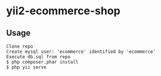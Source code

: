 # yii2-ecommerce-shop

## Usage
`Clone repo`\
`Create mysql user: 'ecommerce' identified by 'ecommerce'`\
`Execute db.sql from repo`\
`$ php composer.phar install`\
`$ php yii serve`
